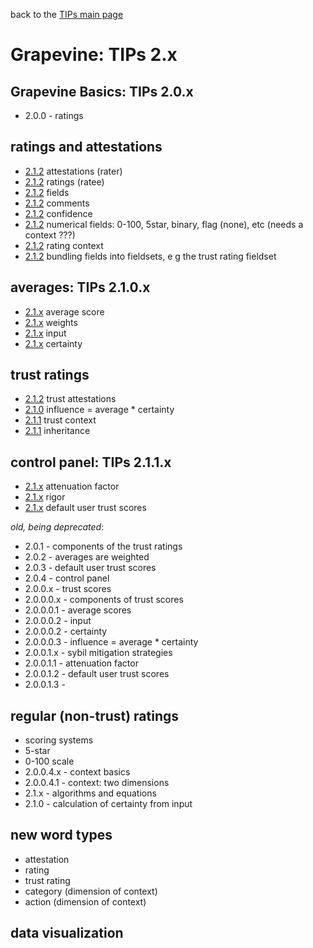 back to the [TIPs main page](..)

Grapevine: TIPs 2.x
=====

## Grapevine Basics: TIPs 2.0.x
- 2.0.0 - ratings

## ratings and attestations
- [2.1.2](reputation/attestations.md) attestations (rater)
- [2.1.2](reputation/ratings.md) ratings (ratee)
- [2.1.2](reputation/fields.md) fields
- [2.1.2](reputation/comments.md) comments
- [2.1.2](reputation/confidence.md) confidence
- [2.1.2](reputation/comments.md) numerical fields: 0-100, 5star, binary, flag (none), etc (needs a context ???)
- [2.1.2](reputation/comments.md) rating context
- [2.1.2](reputation/comments.md) bundling fields into fieldsets, e g the trust rating fieldset

## averages: TIPs 2.1.0.x
- [2.1.x](reputation/averageScore.md) average score
- [2.1.x](reputation/averageScore.md) weights
- [2.1.x](reputation/input.md) input
- [2.1.x](reputation/certainty.md) certainty

## trust ratings
- [2.1.2](reputation/trustAttestations.md) trust attestations
- [2.1.0](reputation/influence.md) influence = average * certainty
- [2.1.1](reputation/context.md) trust context
- [2.1.1](reputation/inheritance.md) inheritance

## control panel: TIPs 2.1.1.x
- [2.1.x](controlPanel/attenuationFactor.md) attenuation factor
- [2.1.x](controlPanel/attenuationFactor.md) rigor
- [2.1.x](controlPanel/defaultScores.md) default user trust scores

*old, being deprecated*:
- 2.0.1 - components of the trust ratings
- 2.0.2 - averages are weighted
- 2.0.3 - default user trust scores
- 2.0.4 - control panel
- 2.0.0.x - trust scores
- 2.0.0.0.x - components of trust scores
- 2.0.0.0.1 - average scores
- 2.0.0.0.2 - input
- 2.0.0.0.2 - certainty
- 2.0.0.0.3 - influence = average * certainty
- 2.0.0.1.x - sybil mitigation strategies
- 2.0.0.1.1 - attenuation factor
- 2.0.0.1.2 - default user trust scores
- 2.0.0.1.3 -

## regular (non-trust) ratings
- scoring systems
- 5-star
- 0-100 scale
- 2.0.0.4.x - context basics
- 2.0.0.4.1 - context: two dimensions
- 2.1.x - algorithms and equations
- 2.1.0 - calculation of certainty from input

## new word types
- attestation
- rating
- trust rating
- category (dimension of context)
- action (dimension of context)

## data visualization
